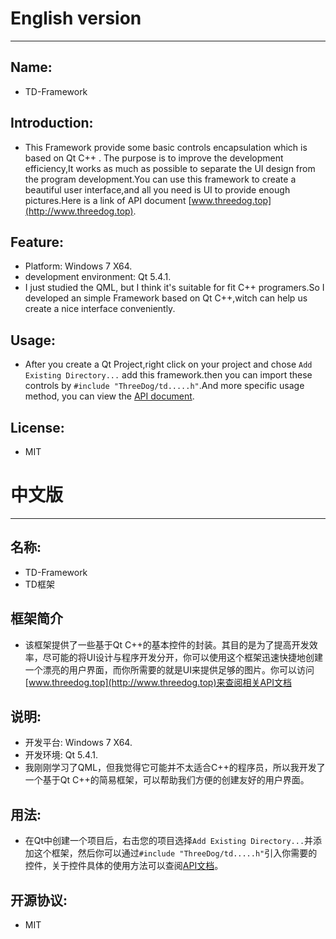 # English version
____
## Name:
- TD-Framework

## Introduction:
-    This Framework provide some basic controls encapsulation which is based on Qt C++ . The purpose is to improve the development efficiency,It works as much as possible to separate the UI design from the program development.You can use this framework to create a beautiful user interface,and all you need is UI to provide enough pictures.Here is a link of API document [www.threedog.top](http://www.threedog.top).

## Feature:
- Platform: Windows 7 X64.
- development environment: Qt 5.4.1.
- I just studied the QML, but I think it's suitable for fit C++ programers.So I developed an simple Framework based on Qt C++,witch can help us create a nice interface conveniently.

## Usage:
- After you create a Qt Project,right click on your project and chose `Add Existing Directory...` add this framework.then you can import these controls by `#include "ThreeDog/td.....h"`.And more specific usage method, you can view the [API document](http://www.theedog.top).

## License:
- MIT   


# 中文版
____

## 名称:
- TD-Framework
- TD框架

## 框架简介
-    该框架提供了一些基于Qt C++的基本控件的封装。其目的是为了提高开发效率，尽可能的将UI设计与程序开发分开，你可以使用这个框架迅速快捷地创建一个漂亮的用户界面，而你所需要的就是UI来提供足够的图片。你可以访问[www.threedog.top](http://www.threedog.top)来查阅相关API文档

## 说明:
- 开发平台: Windows 7 X64.
- 开发环境: Qt 5.4.1.
- 我刚刚学习了QML，但我觉得它可能并不太适合C++的程序员，所以我开发了一个基于Qt C++的简易框架，可以帮助我们方便的创建友好的用户界面。

## 用法:
- 在Qt中创建一个项目后，右击您的项目选择`Add Existing Directory...`并添加这个框架，然后你可以通过`#include "ThreeDog/td.....h"`引入你需要的控件，关于控件具体的使用方法可以查阅[API文档](http://www.threedog.top)。

## 开源协议:
- MIT
